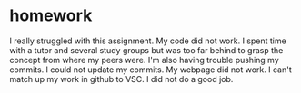 # homework
I really struggled with this assignment. My code did not work. 
I spent time with a tutor and several study groups but was too far behind to grasp the concept from where my peers were. I'm also having trouble pushing my commits.
I could not update my commits. My webpage did not work. I can't match up my work in github to VSC. I did not do a good job.
